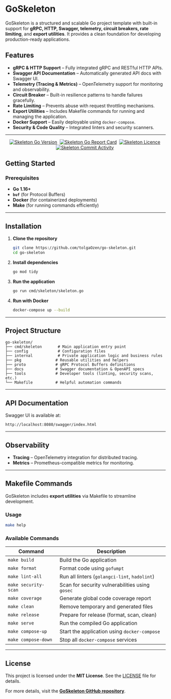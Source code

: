 # GoSkeleton

GoSkeleton is a structured and scalable Go project template with built-in support for **gRPC, HTTP, Swagger, telemetry,
circuit breakers, rate limiting**, and **export utilities**. It provides a clean foundation for developing
production-ready applications.

## Features

- **gRPC & HTTP Support** – Fully integrated gRPC and RESTful HTTP APIs.
- **Swagger API Documentation** – Automatically generated API docs with Swagger UI.
- **Telemetry (Tracing & Metrics)** – OpenTelemetry support for monitoring and observability.
- **Circuit Breaker** – Built-in resilience patterns to handle failures gracefully.
- **Rate Limiting** – Prevents abuse with request throttling mechanisms.
- **Export Utilities** – Includes Makefile commands for running and managing the application.
- **Docker Support** – Easily deployable using `docker-compose`.
- **Security & Code Quality** – Integrated linters and security scanners.

---

<p align="center">
    <a href="https://github.com/tolgaOzen/go-skeleton" target="_blank"><img src="https://img.shields.io/github/go-mod/go-version/tolgaOzen/go-skeleton?style=for-the-badge&logo=go" alt="Skeleton Go Version" /></a>&nbsp;
    <a href="https://goreportcard.com/report/github.com/tolgaOzen/go-skeleton" target="_blank"><img src="https://goreportcard.com/badge/github.com/tolgaOzen/go-skeleton?style=for-the-badge&logo=go" alt="Skeleton Go Report Card" /></a>&nbsp;
    <a href="https://github.com/tolgaOzen/go-skeleton" target="_blank"><img src="https://img.shields.io/github/license/tolgaOzen/go-skeleton?style=for-the-badge" alt="Skeleton Licence" /></a>&nbsp;
    <a href="https://img.shields.io/github/commit-activity/m/tolgaOzen/go-skeleton?style=for-the-badge" target="_blank"><img src="https://img.shields.io/github/commit-activity/m/tolgaOzen/go-skeleton?style=for-the-badge" alt="Skeleton Commit Activity" /></a>&nbsp;
</p>  

## Getting Started

### Prerequisites

- **Go 1.16+**
- **`buf`** (for Protocol Buffers)
- **Docker** (for containerized deployments)
- **Make** (for running commands efficiently)

---

## Installation

1. **Clone the repository**

   ```bash
   git clone https://github.com/tolgaOzen/go-skeleton.git
   cd go-skeleton
   ```

2. **Install dependencies**

   ```bash
   go mod tidy
   ```

3. **Run the application**

   ```bash
   go run cmd/skeleton/skeleton.go
   ```

4. **Run with Docker**

   ```bash
   docker-compose up --build
   ```

---

## Project Structure

```
go-skeleton/
├── cmd/skeleton       # Main application entry point
├── config             # Configuration files
├── internal           # Private application logic and business rules
├── pkg               # Reusable utilities and helpers
├── proto             # gRPC Protocol Buffers definitions
├── docs              # Swagger documentation & OpenAPI specs
├── tools             # Developer tools (linting, security scans, etc.)
└── Makefile          # Helpful automation commands
```

---

## API Documentation

Swagger UI is available at:

```
http://localhost:8080/swagger/index.html
```

---

## Observability

- **Tracing** – OpenTelemetry integration for distributed tracing.
- **Metrics** – Prometheus-compatible metrics for monitoring.

---

## Makefile Commands

GoSkeleton includes **export utilities** via Makefile to streamline development.

### Usage

```bash
make help
```

### Available Commands

| Command              | Description                                     |
|----------------------|-------------------------------------------------|
| `make build`         | Build the Go application                        |
| `make format`        | Format code using `gofumpt`                     |
| `make lint-all`      | Run all linters (`golangci-lint`, `hadolint`)   |
| `make security-scan` | Scan for security vulnerabilities using `gosec` |
| `make coverage`      | Generate global code coverage report            |
| `make clean`         | Remove temporary and generated files            |
| `make release`       | Prepare for release (format, scan, clean)       |
| `make serve`         | Run the compiled Go application                 |
| `make compose-up`    | Start the application using `docker-compose`    |
| `make compose-down`  | Stop all `docker-compose` services              |

---

## License

This project is licensed under the **MIT License**. See the [LICENSE](LICENSE) file for details.

For more details, visit the **[GoSkeleton GitHub repository](https://github.com/tolgaOzen/go-skeleton)**.